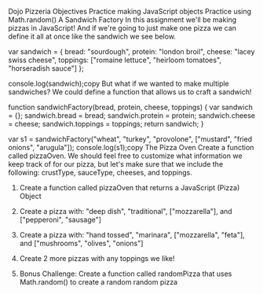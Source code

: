 Dojo Pizzeria
Objectives
Practice making JavaScript objects
Practice using Math.random()
A Sandwich Factory
In this assignment we'll be making pizzas in JavaScript! And if we're going to just make one pizza we can define it all at once like the sandwich we see below.

var sandwich = {
    bread:    "sourdough",
    protein:  "london broil",
    cheese:   "lacey swiss cheese",
    toppings: ["romaine lettuce", "heirloom tomatoes", "horseradish sauce"]
};
    
console.log(sandwich);copy
But what if we wanted to make multiple sandwiches? We could define a function that allows us to craft a sandwich!

function sandwichFactory(bread, protein, cheese, toppings) {
    var sandwich = {};
    sandwich.bread = bread;
    sandwich.protein = protein;
    sandwich.cheese = cheese;
    sandwich.toppings = toppings;
    return sandwich;
}
    
var s1 = sandwichFactory("wheat", "turkey", "provolone", ["mustard", "fried onions", "arugula"]);
console.log(s1);copy
The Pizza Oven
Create a function called pizzaOven. We should feel free to customize what information we keep track of for our pizza, but let's make sure that we include the following: crustType, sauceType, cheeses, and toppings.

1. Create a function called pizzaOven that returns a JavaScript (Pizza) Object

2. Create a pizza with: "deep dish", "traditional", ["mozzarella"], and ["pepperoni", "sausage"]


3. Create a pizza with: "hand tossed", "marinara", ["mozzarella", "feta"], and ["mushrooms", 
   "olives", "onions"]

4. Create 2 more pizzas with any toppings we like!

5. Bonus Challenge: Create a function called randomPizza that uses Math.random() to create a random
   random pizza